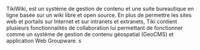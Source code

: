 TikiWiki, est un système de gestion de contenu et une suite bureautique en ligne basée sur un wiki libre et open source. En plus de permettre les sites web et portails sur Internet et sur intranets et extranets, Tiki contient plusieurs fonctionnalités de collaboration lui permettant de fonctionner comme un système de gestion de contenu géospatial (GeoCMS) et application Web Groupware. s